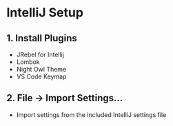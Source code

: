 # IntelliJ Setup

## 1. Install Plugins
- JRebel for Intellij
- Lombok
- Night Owl Theme
- VS Code Keymap

## 2. File -> Import Settings...
- Import settings from the included IntelliJ settings file